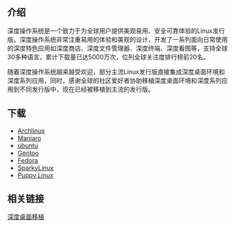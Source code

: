 ## 介绍

深度操作系统是一个致力于为全球用户提供美观易用、安全可靠体验的Linux发行版。深度操作系统非常注重易用的体验和美观的设计，开发了一系列面向日常使用的深度特色应用如深度商店、深度文件管理器、深度终端、深度看图等，支持全球30多种语言，累计下载量已达5000万次，位列全球关注度排行榜前20名。

随着深度操作系统越来越受欢迎，部分主流Linux发行版直接集成深度桌面环境和深度系列应用，同时，感谢全球的社区爱好者协助移植深度桌面环境和深度系列应用到不同发行版中，现在已经被移植到主流的发行版。

## 下载

* [Archlinux](https://www.archlinux.org/packages/?sort=&q=deepin)
* [Manjaro](https://manjaro.org/category/community-editions/deepin)	
* [ubuntu](https://launchpad.net/~leaeasy/+archive/ubuntu/dde)	
* [Gentoo](https://github.com/zhtengw/deepin-overlay)	
* [Fedora](https://github.com/FZUG/repo/tree/master/rpms/deepin_project)	
* [SparkyLinux](https://sparkylinux.org/deepin-desktop-environment)	
* [Puppy Linux](http://murga-linux.com/puppy/viewtopic.php?t=109317)	

## 相关链接

[深度桌面移植](https://www.deepin.org/dde/desktop-transplantation/)